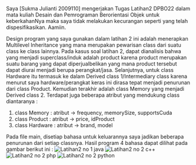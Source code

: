 Saya [Sukma Julianti 2009110] mengerjakan Tugas Latihan2 DPBO22 
dalam mata kuliah Desain dan Pemrograman Berorientasi Objek untuk keberkahanNya 
maka saya tidak melakukan kecurangan seperti yang telah dispesifikasikan. 
Aamiin. 

Design program yang saya gunakan dalam latihan 2 ini adalah menerapkan Multilevel Inheritance yang mana merupakan pewarisan class dari suatu class ke class lainnya. 
Pada kasus soal latihan 2, dapat dianalisis bahwa yang menjadi superclass/induk adalah product karena product merupakan suatu barang yang dapat diperjualbelikan yang mana product tersebut dapat diurai menjadi berupa perangkat/jasa. 
Selanjutnya, untuk class Hardware itu termasuk ke dalam Derived class 1/Intermediary class karena menurut saya hardware/perangkat keras ini dirasa tepat menjadi penurunan dari class Product. 
Kemudian terakhir adalah class Memory yang menjadi Derived class 2.
Terdapat juga beberapa atribut yang mendukung class diantaranya :
1) class Memory : atribut -> frequency, memorySize, supportsCuda
2) class Product : atribut -> price, idProduct
3) class Hardware : atribut -> brand, model

Pada file main, disetiap bahasa untuk keluarannya saya jadikan beberapa penurunan dari setiap classnya. Hasil program 4 bahasa dapat dilihat pada gambar berikut ini : 
![Latihan2 no 1 java](https://user-images.githubusercontent.com/99456332/154840905-c033ad64-04b3-451c-8b2c-30e88621efed.png)
![Latihan2 no 2 c++](https://user-images.githubusercontent.com/99456332/154840950-66ef0d7c-ea83-499b-a693-97f516ba94d6.png)
![Latihan2 no 2 php](https://user-images.githubusercontent.com/99456332/154840954-b214eb6c-e939-4a0d-a4a3-1c29a88a2192.png)
![Latihan2 no 2 python](https://user-images.githubusercontent.com/99456332/154840959-f7b9b35d-ec27-4ecb-a97e-d9f330f8675b.png)
